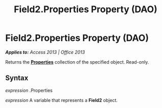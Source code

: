 ﻿---
title: Field2.Properties Property (DAO)
TOCTitle: Properties Property
ms:assetid: a365c2ef-c9b5-d765-e609-2e070c66de55
ms:mtpsurl: https://msdn.microsoft.com/en-us/library/Ff821031(v=office.15)
ms:contentKeyID: 48546785
ms.date: 09/18/2015
mtps_version: v=office.15
---

# Field2.Properties Property (DAO)


_**Applies to:** Access 2013 | Office 2013_

Returns the **[Properties](properties-collection-dao.md)** collection of the specified object. Read-only.

## Syntax

*expression* .Properties

*expression* A variable that represents a **Field2** object.


